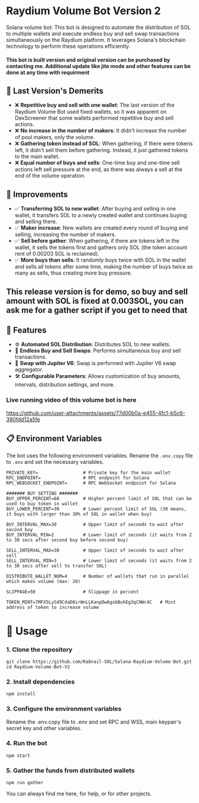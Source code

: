 
# Raydium Volume Bot Version 2

Solana volume bot: This bot is designed to automate the distribution of SOL to multiple wallets and execute endless buy and sell swap transactions simultaneously on the Raydium platform. It leverages Solana's blockchain technology to perform these operations efficiently.

#### This bot is built version and original version can be purchased by contacting me. Additional update like jito mode and other features can be done at any time with requirment

## 🔧 Last Version's Demerits
- ❌ **Repetitive buy and sell with one wallet**: The last version of the Raydium Volume Bot used fixed wallets, so it was apparent on DexScreener that some wallets performed repetitive buy and sell actions.
- ❌ **No increase in the number of makers**: It didn't increase the number of pool makers, only the volume.
- ❌ **Gathering token instead of SOL**: When gathering, if there were tokens left, it didn't sell them before gathering. Instead, it just gathered tokens to the main wallet.
- ❌ **Equal number of buys and sells**: One-time buy and one-time sell actions left sell pressure at the end, as there was always a sell at the end of the volume operation.

## 🚀 Improvements
- ✅ **Transferring SOL to new wallet**: After buying and selling in one wallet, it transfers SOL to a newly created wallet and continues buying and selling there.
- ✅ **Maker increase**: New wallets are created every round of buying and selling, increasing the number of makers.
- ✅ **Sell before gather**: When gathering, if there are tokens left in the wallet, it sells the tokens first and gathers only SOL (the token account rent of 0.00203 SOL is reclaimed).
- ✅ **More buys than sells**: It randomly buys twice with SOL in the wallet and sells all tokens after some time, making the number of buys twice as many as sells, thus creating more buy pressure.

## This release version is for demo, so buy and sell amount with SOL is fixed at 0.003SOL, you can ask me for a gather script if you get to need that

## 🌟 Features
- ⚙️ **Automated SOL Distribution**: Distributes SOL to new wallets.
- 🔄 **Endless Buy and Sell Swaps**: Performs simultaneous buy and sell transactions.
- 🚀 **Swap with Jupiter V6**: Swap is performed with Jupiter V6 swap aggregator.
- 🛠️ **Configurable Parameters**: Allows customization of buy amounts, intervals, distribution settings, and more.

### Live running video of this volume bot is here
https://github.com/user-attachments/assets/77d00b0a-e455-4fc1-b5c6-380fdd12a5fe


## 📋 Environment Variables

The bot uses the following environment variables. Rename the `.env.copy` file to `.env` and set the necessary variables.

```env
PRIVATE_KEY=                 # Private key for the main wallet
RPC_ENDPOINT=                # RPC endpoint for Solana
RPC_WEBSOCKET_ENDPOINT=      # RPC WebSocket endpoint for Solana

####### BUY SETTING #######
BUY_UPPER_PERCENT=60         # Higher percent limit of SOL that can be used to buy token in wallet
BUY_LOWER_PERCENT=30         # Lower percent limit of SOL (30 means, it buys with larger than 30% of SOL in wallet when buy)

BUY_INTERVAL_MAX=30          # Upper limit of seconds to wait after second buy
BUY_INTERVAL_MIN=2           # Lower limit of seconds (it waits from 2 to 30 secs after second buy before second buy)

SELL_INTERVAL_MAX=30         # Upper limit of seconds to wait after sell
SELL_INTERVAL_MIN=3          # Lower limit of seconds (it waits from 2 to 30 secs after sell to transfer SOL)

DISTRIBUTE_WALLET_NUM=4      # Number of wallets that run in parallel which makes volume (max: 20)

SLIPPAGE=50                  # Slippage in percent

TOKEN_MINT=7MFX5LySd9CdaD8irWnLLKanpDw6gxbBuhEg3qCHWc4C   # Mint address of token to increase volume
```

#  🚀 Usage
### 1. Clone the repository
```
git clone https://github.com/Rabnail-SOL/Solana-Raydium-Volume-Bot.git
cd Raydium-Volume-Bot-V2
```
### 2. Install dependencies
```
npm install
```
### 3. Configure the environment variables

Rename the .env.copy file to .env and set RPC and WSS, main keypair's secret key and other variables.

### 4. Run the bot

```
npm start
```

### 5. Gather the funds from distributed wallets

```
npm run gather
```  


You can always find me here, for help, or for other projects.
